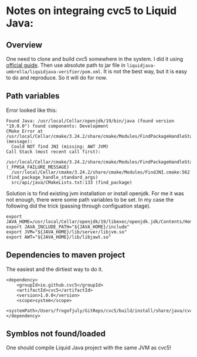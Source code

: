 # Notes on integraing cvc5 to Liquid Java:

## Overview

One need to clone and build cvc5 somewhere in the system. I did it using [official guide](https://cvc5.github.io/docs/cvc5-1.0.0/installation/installation.html).
Then use absolute path to jar file in `liquidjava-umbrella/liquidjava-verifier/pom.xml`. It is not the best way, but it is easy to do and reproduce. So it will do for now.



## Path variables

Error looked like this:
```
Found Java: /usr/local/Cellar/openjdk/19/bin/java (found version "19.0.0") found components: Development 
CMake Error at /usr/local/Cellar/cmake/3.24.2/share/cmake/Modules/FindPackageHandleStandardArgs.cmake:230 (message):
  Could NOT find JNI (missing: AWT JVM)
Call Stack (most recent call first):
  /usr/local/Cellar/cmake/3.24.2/share/cmake/Modules/FindPackageHandleStandardArgs.cmake:594 (_FPHSA_FAILURE_MESSAGE)
  /usr/local/Cellar/cmake/3.24.2/share/cmake/Modules/FindJNI.cmake:562 (find_package_handle_standard_args)
  src/api/java/CMakeLists.txt:133 (find_package)
```

Solution is to find existing jvm installation or install openjdk. For me it was not enough, there were some path variables to be set. In my case the following did the trick (passing through configuation stage).

```
export JAVA_HOME=/usr/local/Cellar/openjdk/19/libexec/openjdk.jdk/Contents/Home/
export JAVA_INCLUDE_PATH="${JAVA_HOME}/include"
export JVM="${JAVA_HOME}/lib/server/libjvm.so"        
export AWT="${JAVA_HOME}/lib/libjawt.so"
```

## Dependencies to maven project

The easiest and the dirtiest way to do it.

```
<dependency>
    <groupId>io.github.cvc5</groupId>
    <artifactId>cvc5</artifactId>
    <version>1.0.0</version>
    <scope>system</scope>
    <systemPath>/Users/frogofjuly/GitReps/cvc5/build/install/share/java/cvc5.jar</systemPath>
</dependency>
```

## Symblos not found/loaded

One should compile Liquid Java project with the same JVM as cvc5!